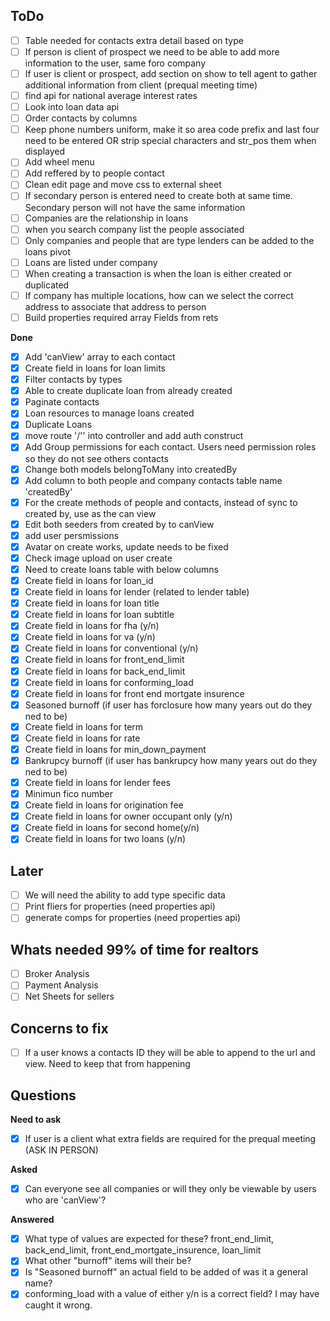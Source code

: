 ## ToDo
- [ ] Table needed for contacts extra detail based on type
- [ ] If person is client of prospect we need to be able to add more information to the user, same foro company
- [ ] If user is client or prospect, add section on show to tell agent to gather additional information from client (prequal meeting time)
- [ ] find api for national average interest rates
- [ ] Look into loan data api
- [ ] Order contacts by columns
- [ ] Keep phone numbers uniform, make it so area code prefix and last four need to be entered OR strip special characters and str_pos them when displayed
- [ ] Add wheel menu
- [ ] Add reffered by to people contact
- [ ] Clean edit page and move css to external sheet
- [ ] If secondary person is entered need to create both at same time. Secondary person will not have the same information
- [ ] Companies are the relationship in loans
- [ ] when you search company list the people associated
- [ ] Only companies and people that are type lenders can be added to the loans pivot
- [ ] Loans are listed under company
- [ ] When creating a transaction is when the loan is either created or duplicated
- [ ] If company has multiple locations, how can we select the correct address to associate that address to person
- [ ] Build properties required array Fields from rets

**Done**
- [x] Add 'canView' array to each contact
- [x] Create field in loans for loan limits
- [x] Filter contacts by types
- [x] Able to create duplicate loan from already created
- [x] Paginate contacts
- [x] Loan resources to manage loans created
- [x] Duplicate Loans
- [x] move route '/'' into controller and add auth construct
- [x] Add Group permissions for each contact. Users need permission roles so they do not see others contacts
- [x] Change both models belongToMany into createdBy
- [x] Add column to both people and company contacts table name 'createdBy'
- [x] For the create methods of people and contacts, instead of sync to created by, use as the can view
- [x] Edit both seeders from created by to canView
- [x] add user persmissions
- [x] Avatar on create works, update needs to be fixed
- [x] Check image upload on user create
- [x] Need to create loans table with below columns
- [x] Create field in loans for loan_id
- [x] Create field in loans for lender (related to lender table)
- [x] Create field in loans for loan title
- [x] Create field in loans for loan subtitle
- [x] Create field in loans for fha (y/n)
- [x] Create field in loans for va (y/n)
- [x] Create field in loans for conventional (y/n)
- [x] Create field in loans for front_end_limit
- [x] Create field in loans for back_end_limit
- [x] Create field in loans for conforming_load
- [x] Create field in loans for front end mortgate insurence
- [x] Seasoned burnoff (if user has forclosure how many years out do they ned to be)
- [x] Create field in loans for term
- [x] Create field in loans for rate
- [x] Create field in loans for min_down_payment
- [x] Bankrupcy burnoff (if user has bankrupcy how many years out do they ned to be)
- [x] Create field in loans for lender fees
- [x] Minimun fico number
- [x] Create field in loans for origination fee
- [x] Create field in loans for owner occupant only (y/n)
- [x] Create field in loans for second home(y/n)
- [x] Create field in loans for two loans (y/n)

## Later
- [ ] We will need the ability to add type specific data
- [ ] Print fliers for properties (need properties api)
- [ ] generate comps for properties (need properties api)

## Whats needed 99% of time for realtors
- [ ] Broker Analysis
- [ ] Payment Analysis
- [ ] Net Sheets for sellers

## Concerns to fix
- [ ] If a user knows a contacts ID they will be able to append to the url and view. Need to keep that from happening

## Questions
**Need to ask**
- [x] If user is a client what extra fields are required for the prequal meeting (ASK IN PERSON)

**Asked**
- [x] Can everyone see all companies or will they only be viewable by users who are 'canView'?

**Answered**
- [x] What type of values are expected for these? front_end_limit, back_end_limit, front_end_mortgate_insurence, loan_limit
- [x] What other "burnoff" items will their be?
- [x] Is "Seasoned burnoff" an actual field to be added of was it a general name?
- [x] conforming_load with a value of either y/n is a correct field? I may have caught it wrong.
